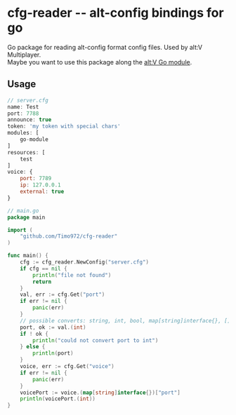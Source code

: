 # cfg-reader -- alt-config bindings for go
Go package for reading alt-config format config files.
Used by alt:V Multiplayer.  
Maybe you want to use this package along the [alt:V Go module](https://github.com/shockdev04/altv-go-module).

## Usage
```js
// server.cfg
name: Test
port: 7788
announce: true
token: 'my token with special chars'
modules: [
    go-module
]
resources: [
    test
]
voice: {
    port: 7789
    ip: 127.0.0.1
    external: true
}
```
```go
// main.go
package main

import (
	"github.com/Timo972/cfg-reader"
)

func main() {
	cfg := cfg_reader.NewConfig("server.cfg")
	if cfg == nil {
		println("file not found")
		return
	}
	val, err := cfg.Get("port")
	if err != nil {
		panic(err)
	}
	// possible converts: string, int, bool, map[string]interface{}, []interface{}
	port, ok := val.(int)
	if ! ok {
		println("could not convert port to int")
	} else {
		println(port)
	}
	voice, err := cfg.Get("voice")
	if err != nil {
		panic(err)
	}
	voicePort := voice.(map[string]interface{})["port"]
	println(voicePort.(int))
}
```